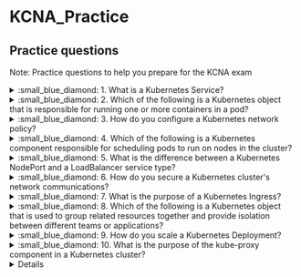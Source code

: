 # KCNA_Practice

## Practice questions

Note: Practice questions to help you prepare for the KCNA exam

<details close>
<summary> :small_blue_diamond: 1. What is a Kubernetes Service?</summary>
<br>

1. A container runtime that manages pods
2. A way to expose a set of pods as a network service
3. A Kubernetes add-on that provides log aggregation and search
4. A tool for automatically scaling pods based on resource usage
<summary> :small_blue_diamond: Explaining: A Kubernetes Service is an abstraction layer that provides a stable IP address and DNS name for accessing a set of pods in a Kubernetes cluster. Services are used to expose pods to the network and allow other components, both internal and external to the cluster, to communicate with the pods.</summary>
Answer: 2

</details>

<details close>

  <summary> :small_blue_diamond: 2. Which of the following is a Kubernetes object that is responsible for running one or more containers in a pod?</summary>
<br>

1. Service
2. Deployment
3. Node
4. Pod
  
Answer: 4  

</details>

<details close>

<summary> :small_blue_diamond: 3. How do you configure a Kubernetes network policy?</summary>
<br>

1. Using annotations in the pod definition
2. By adding labels to the pod metadata
3. By creating a YAML file that defines the policy
4. By running a Kubernetes command from the command line
  
Answer: 3

</details>

<details close>

<summary> :small_blue_diamond: 4. Which of the following is a Kubernetes component responsible for scheduling pods to run on nodes in the cluster?</summary>
<br>

1. kubelet
2. kube-proxy
3. kube-scheduler
4. kube-controller-manager
  
Answer: 3

</details>

<details close>

<summary> :small_blue_diamond: 5. What is the difference between a Kubernetes NodePort and a LoadBalancer service type?</summary>
<br>

1. NodePort provides access to the pods from within the cluster, while LoadBalancer provides access from outside the cluster.
2. NodePort provides access to the pods from outside the cluster, while LoadBalancer provides access from within the cluster.
3. NodePort uses a specific port on each node to forward traffic to the pod, while LoadBalancer uses an external load balancer to distribute traffic to the pods.
4. NodePort and LoadBalancer are the same thing, just different names for the same service type.
  
Answer: 3

</details>

<details close>  
  
<summary> :small_blue_diamond: 6. How do you secure a Kubernetes cluster's network communications? </summary>
<br>

1. By using SSL/TLS encryption for all traffic
2. By setting up a firewall on each node in the cluster
3. By using a network policy to control traffic flow between pods
4. By limiting access to the Kubernetes API server to only authorized users)

Answer: 1  

</details>

<details close>

<summary> :small_blue_diamond: 7. What is the purpose of a Kubernetes Ingress? </summary>
<br>

1. To provide secure access to the Kubernetes API server
2. To route external traffic to the correct pod or service within the cluster
3. To manage container images and repositories within the cluster
4. To provide automated scaling of pods based on resource usage
  
Answer: 2

</details>

<details close>

<summary> :small_blue_diamond: 8. Which of the following is a Kubernetes object that is used to group related resources together and provide isolation between different teams or applications? </summary>
<br>

1. Namespace
2. Deployment
3. Pod
4. Service

Answer: 1

</details>

<details close>

<summary> :small_blue_diamond: 9. How do you scale a Kubernetes Deployment? </summary>
<br>

1. By adjusting the number of replicas in the Deployment definition
2. By adjusting the resource limits of the pods in the Deployment
3. By adding or removing nodes from the cluster
4. By changing the container image used in the Deployment

Answer: 1  
</details>

<details close>

<summary> :small_blue_diamond: 10. What is the purpose of the kube-proxy component in a Kubernetes cluster? </summary>
<br>

1. To monitor the health of the nodes in the cluster
2. To provide load balancing for traffic to the pods
3. To manage the deployment of new containers to the cluster
4. To provide a secure connection to the Kubernetes API server
  
Answer: 2

</details>

<details close>  
